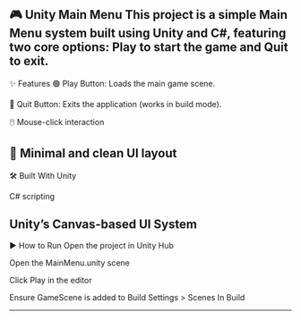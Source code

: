 🎮 Unity Main Menu
This project is a simple Main Menu system built using Unity and C#, featuring two core options: Play to start the game and Quit to exit.
---
✨ Features
🟢 Play Button: Loads the main game scene.

🔴 Quit Button: Exits the application (works in build mode).

🖱️ Mouse-click interaction

🧼 Minimal and clean UI layout
---
🛠️ Built With
Unity

C# scripting

Unity’s Canvas-based UI System
---
▶️ How to Run
Open the project in Unity Hub

Open the MainMenu.unity scene

Click Play in the editor

Ensure GameScene is added to Build Settings > Scenes In Build

---

